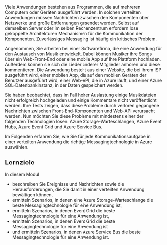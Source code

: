 Viele Anwendungen bestehen aus Programmen, die auf mehreren Computern oder Geräten ausgeführt werden. In solchen verteilten Anwendungen müssen Nachrichten zwischen den Komponenten über Netzwerke und große Entfernungen gesendet werden. Selbst auf demselben Server oder im selben Rechenzentrum erfordern lose gekoppelte Architekturen Mechanismen für die Kommunikation der Komponenten. Zuverlässiges Messaging ist häufig ein kritisches Problem.

Angenommen, Sie arbeiten bei einer Softwarefirma, die eine Anwendung für den Austausch von Musik entwickelt. Dabei können Musiker ihre Songs über ein Web-Front-End oder eine mobile App auf Ihre Plattform hochladen. Außerdem können sie sich die Lieder anderer Mitglieder anhören und diese kommentieren. Die Anwendung besteht aus einer Website, die bei Ihrem ISP ausgeführt wird, einer mobilen App, die auf den mobilen Geräten der Benutzer ausgeführt wird, einer Web-API, die in Azure läuft, und einer Azure SQL-Datenbankinstanz, in der Daten gespeichert werden.

Sie haben beobachtet, dass im Fall hoher Auslastung einige Musikdateien nicht erfolgreich hochgeladen und einige Kommentare nicht veröffentlicht werden. Ihre Tests zeigen, dass diese Probleme durch verloren gegangene Nachrichten zwischen Front-End-Komponenten und Web-API verursacht werden. Nun möchten Sie diese Probleme mit mindestens einer der folgenden Technologien lösen: Azure Storage-Warteschlangen, Azure Event Hubs, Azure Event Grid und Azure Service Bus.

Im Folgenden erfahren Sie, wie Sie für jede Kommunikationsaufgabe in einer verteilten Anwendung die richtige Messagingtechnologie in Azure auswählen.

## <a name="learning-objectives"></a>Lernziele
In diesem Modul

- beschreiben Sie Ereignisse und Nachrichten sowie die Herausforderungen, die Sie damit in einer verteilten Anwendung bewältigen können,
- ermitteln Szenarios, in denen eine Azure Storage-Warteschlange die beste Messagingtechnologie für eine Anwendung ist,
- ermitteln Szenarios, in denen Event Grid die beste Messagingtechnologie für eine Anwendung ist,
- ermitteln Szenarios, in denen Event Grid die beste Messagingtechnologie für eine Anwendung ist
- und ermitteln Szenarios, in denen Azure Service Bus die beste Messagingtechnologie für eine Anwendung ist.
